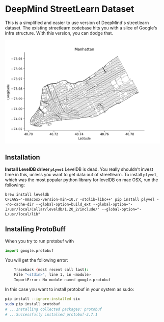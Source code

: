 # DeepMind StreetLearn Dataset

This is a simplified and easier to use version of DeepMind's streetlearn dataset. The existing
streetlearn codebase hits you with a slice of Google's infra structure. With this version,
you can dodge that.

![map of Manhattan](streetlearn_scripts/figures/manhattan_map.png)

## Installation

**Install LevelDB driver `plyvel`**
LevelDB is dead. You really shouldn't invest time in this, unless you want to get data out of
streetlearn. To install `plyvel`, which was the most popular python library for levelDB on mac
OSX, run the following: 
```
brew install leveldb
CFLAGS='-mmacosx-version-min=10.7 -stdlib=libc++' pip install plyvel --no-cache-dir --global-option=build_ext --global-option="-I/usr/local/Cellar/leveldb/1.20_2/include/" --global-option="-L/usr/local/lib"
```
## Installing ProtoBuff

When you try to run protobuf with
```python
import google.protobuf
```
You will get the following error:
```bash
    Traceback (most recent call last):
    File "<stdin>", line 1, in <module>
    ImportError: No module named google.protobuf
```
In this case you want to install protobuf in your system as sudo:
```bash
pip install --ignore-installed six
sudo pip install protobuf
# ...Installing collected packages: protobuf
# ...Successfully installed protobuf-3.7.1
```


